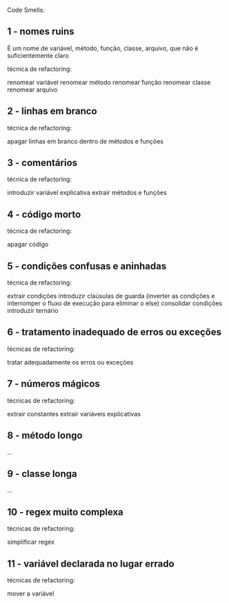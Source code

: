 Code Smells:

## 1 - nomes ruins

É um nome de variável, método, função, classe, arquivo, que não é suficientemente claro

técnica de refactoring:

renomear variável
renomear método
renomear função
renomear classe
renomear arquivo

## 2 - linhas em branco

técnica de refactoring:

apagar linhas em branco dentro de métodos e funções

## 3 - comentários

técnica de refactoring:

introduzir variável explicativa
extrair métodos e funções

## 4 - código morto

técnica de refactoring:

apagar código

## 5 - condições confusas e aninhadas

técnica de refactoring:

extrair condições
introduzir claúsulas de guarda (inverter as condições e interromper o fluxo de execução para eliminar o else)
consolidar condições
introduzir ternário

## 6 - tratamento inadequado de erros ou exceções

técnicas de refactoring:

tratar adequadamente os erros ou exceções

## 7 - números mágicos

técnicas de refactoring:

extrair constantes
extrair variáveis explicativas

## 8 - método longo

...

## 9 - classe longa

...

## 10 - regex muito complexa

técnicas de refactoring:

simplificar regex

## 11 - variável declarada no lugar errado

técnicas de refactoring:

mover a variável